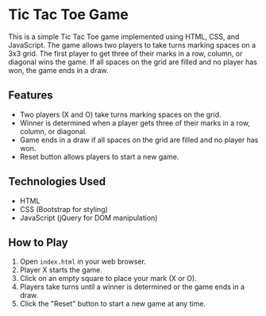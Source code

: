 # Tic Tac Toe Game

This is a simple Tic Tac Toe game implemented using HTML, CSS, and JavaScript. The game allows two players to take turns marking spaces on a 3x3 grid. The first player to get three of their marks in a row, column, or diagonal wins the game. If all spaces on the grid are filled and no player has won, the game ends in a draw.

## Features

- Two players (X and O) take turns marking spaces on the grid.
- Winner is determined when a player gets three of their marks in a row, column, or diagonal.
- Game ends in a draw if all spaces on the grid are filled and no player has won.
- Reset button allows players to start a new game.

## Technologies Used

- HTML
- CSS (Bootstrap for styling)
- JavaScript (jQuery for DOM manipulation)

## How to Play

1. Open `index.html` in your web browser.
2. Player X starts the game.
3. Click on an empty square to place your mark (X or O).
4. Players take turns until a winner is determined or the game ends in a draw.
5. Click the "Reset" button to start a new game at any time.


